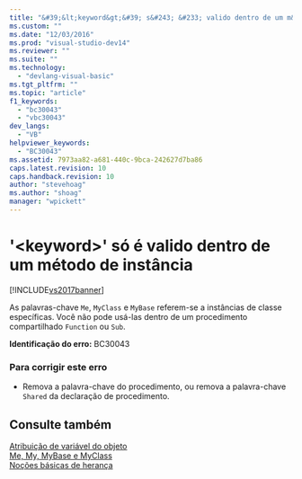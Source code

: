 ```yaml
---
title: "&#39;&lt;keyword&gt;&#39; s&#243; &#233; valido dentro de um m&#233;todo de inst&#226;ncia | Microsoft Docs"
ms.custom: ""
ms.date: "12/03/2016"
ms.prod: "visual-studio-dev14"
ms.reviewer: ""
ms.suite: ""
ms.technology: 
  - "devlang-visual-basic"
ms.tgt_pltfrm: ""
ms.topic: "article"
f1_keywords: 
  - "bc30043"
  - "vbc30043"
dev_langs: 
  - "VB"
helpviewer_keywords: 
  - "BC30043"
ms.assetid: 7973aa82-a681-440c-9bca-242627d7ba86
caps.latest.revision: 10
caps.handback.revision: 10
author: "stevehoag"
ms.author: "shoag"
manager: "wpickett"
---
```

# &#39;&lt;keyword&gt;&#39; s&#243; &#233; valido dentro de um m&#233;todo de inst&#226;ncia
[!INCLUDE[vs2017banner](../../../csharp/includes/vs2017banner.md)]

As palavras\-chave `Me`, `MyClass` e `MyBase` referem\-se a instâncias de classe específicas.  Você não pode usá\-las dentro de um procedimento compartilhado `Function` ou `Sub`.  
  
 **Identificação do erro:**  BC30043  
  
### Para corrigir este erro  
  
-   Remova a palavra\-chave do procedimento, ou remova a palavra\-chave `Shared` da declaração de procedimento.  
  
## Consulte também  
 [Atribuição de variável do objeto](../../../visual-basic/programming-guide/language-features/variables/object-variable-assignment.md)   
 [Me, My, MyBase e MyClass](../../../visual-basic/programming-guide/program-structure/me-my-mybase-and-myclass.md)   
 [Noções básicas de herança](../../../visual-basic/programming-guide/language-features/objects-and-classes/inheritance-basics.md)
